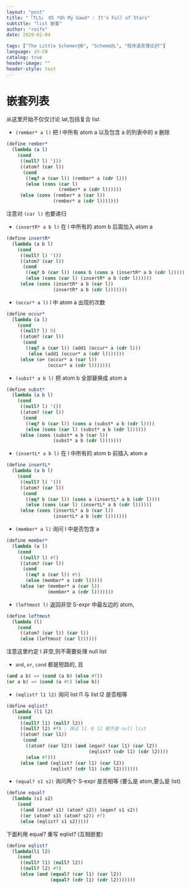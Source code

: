 ```yaml
---
layout: "post"
title: "「TLS」 05 *Oh My Gawd* : It's Full of Stars"
subtitle: "list 嵌套"
author: "roife"
date: 2020-01-04

tags: ["The Little Schemer@B", "Scheme@L", "程序语言理论@T"]
language: zh-CN
catalog: true
header-image: ""
header-style: text
---
```


# 嵌套列表

从这里开始不仅仅讨论 lat,包括复合 list

- `(rember* a l)` 把 l 中所有 atom a 以及包含 a 的列表中的 a 删除

<!-- end list -->

``` scheme
(define rember*
  (lambda (a l)
    (cond
     ((null? l) '())
     ((atom? (car l))
      (cond
       ((eq? a (car l)) (rember* a (cdr l)))
       (else (cons (car l)
                   (rember* a (cdr l))))))
     (else (cons (rember* a (car l))
                 (rember* a (cdr l)))))))
```

注意对 `(car l)` 也要递归

- `(insertR* a b l)` 在 l 中所有的 atom b 后面加入 atom a

<!-- end list -->

``` scheme
(define insertR*
  (lambda (a b l)
    (cond
     ((null? l) '())
     ((atom? (car l))
      (cond
       ((eq? b (car l)) (cons b (cons a (insertR* a b (cdr l)))))
       (else (cons (car l) (insertR* a b (cdr l))))))
     (else (cons (insertR* a b (car l))
                 (insertR* a b (cdr l)))))))
```

- `(occur* a l)` l 中 atom a 出现的次数

<!-- end list -->

``` scheme
(define occur*
  (lambda (a l)
    (cond
     ((null? l) 0)
     ((atom? (car l))
      (cond
       ((eq? a (car l)) (add1 (occur* a (cdr l)))
        (else (add1 (occur* a (cdr l)))))))
     (else (o+ (occur* a (car l))
               (occur* a (cdr l)))))))
```

- `(subst* a b l)` 把 atom b 全部替换成 atom a

<!-- end list -->

``` scheme
(define subst*
  (lambda (a b l)
    (cond
     ((null? l) '())
     ((atom? (car l))
      (cond
       ((eq? b (car l)) (cons a (subst* a b (cdr l))))
       (else (cons (car l) (subst* a b (cdr l))))))
     (else (cons (subst* a b (car l))
                 (subst* a b (cdr l)))))))
```

- `(insertL* a b l)` 在 l 中所有的 atom b 前插入 atom a

<!-- end list -->

``` scheme
(define insertL*
  (lambda (a b l)
    (cond
     ((null? l) '())
     ((atom? (car l))
      (cond
       ((eq? b (car l)) (cons a (insertL* a b (cdr l))))
       (else (cons (car l) (insertL* a b (cdr l))))))
     (else (cons (insertL* a b (car l))
                 (insertL* a b (cdr l)))))))
```

- `(member* a l)` 询问 l 中是否包含 a

<!-- end list -->

``` scheme
(define member*
  (lambda (a l)
    (cond
     ((null? l) #f)
     ((atom? (car l))
      (cond
       ((eq? a (car l)) #t)
       (else (member* a (cdr l)))))
     (else (or (member* a (car l))
               (member* a (cdr l)))))))
```

- `(leftmost l)` 返回非空 S-expr 中最左边的 atom,

<!-- end list -->

``` scheme
(define leftmost
  (lambda (l)
    (cond
     ((atom? (car l)) (car l))
     (else (leftmost (car l))))))
```

注意这里约定 l 非空,则不需要处理 null list

- `and`, `or`, `cond` 都是短路的, 且

<!-- end list -->

``` scheme
(and a b) => (cond (a b) (else #f))
(or a b) => (cond (a #t) (else b))
```

- `(eqlist? l1 l2)` 询问 list l1 与 list l2 是否相等

<!-- end list -->

``` scheme
(define eqlist?
  (lambda (l1 l2)
    (cond
     ((null? l1) (null? l2))
     ((null? l2) #f) ; 保证 l1 与 l2 都不是 null list
     ((atom? (car l1))
      (cond
       ((atom? (car l2)) (and (eqan? (car l1) (car l2))
                              (eqlist? (cdr l1) (cdr l2))))
       (else #f)))
     (else (and (eqlist? (car l1) (car l2))
                (eqlist? (cdr l1) (cdr l2)))))))
```

- `(equal? s1 s2)` 询问两个 S-expr 是否相等 (要么是 atom,要么是 list)

<!-- end list -->

``` scheme
(define equal?
  (lambda (s1 s2)
    (cond
     ((and (atom? s1) (atom? s2)) (eqan? s1 s2))
     ((or (atom? s1) (atom? s2)) #f)
     (else (eqlist? s1 s2)))))
```

下面利用 equal? 重写 eqlist? (互相嵌套)

``` scheme
(define eqlist?
  (lambda(l1 l2)
    (cond
     ((null? l1) (null? l2))
     ((null? l2) #f)
     (else (and (equal? (car l1) (car l2))
                (equal? (cdr l1) (cdr l2)))))))
```
